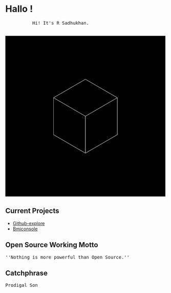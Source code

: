 # Hallo !
<pre>
          Hi! It's R Sadhukhan.
<br>
<img src="autoload/gif1.gif" >
</pre>
## Current Projects
 + [Github-explore](https://github.com/SudipC3/github-explore)
 + [ Bmiconsole ](https://github.com/SadhukhanR/bmiconsole)
## Open Source Working Motto
<pre>
''Nothing is more powerful than Open Source.''
</pre>

## Catchphrase
<pre>
Prodigal Son
</pre>
